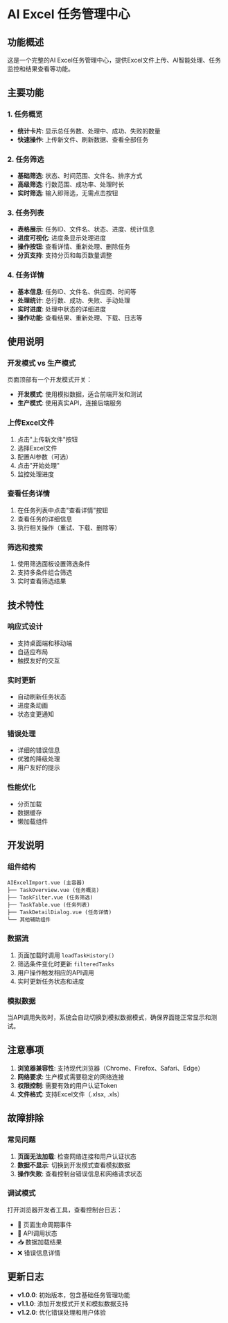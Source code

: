 # AI Excel 任务管理中心

## 功能概述

这是一个完整的AI Excel任务管理中心，提供Excel文件上传、AI智能处理、任务监控和结果查看等功能。

## 主要功能

### 1. 任务概览
- **统计卡片**: 显示总任务数、处理中、成功、失败的数量
- **快速操作**: 上传新文件、刷新数据、查看全部任务

### 2. 任务筛选
- **基础筛选**: 状态、时间范围、文件名、排序方式
- **高级筛选**: 行数范围、成功率、处理时长
- **实时筛选**: 输入即筛选，无需点击按钮

### 3. 任务列表
- **表格展示**: 任务ID、文件名、状态、进度、统计信息
- **进度可视化**: 进度条显示处理进度
- **操作按钮**: 查看详情、重新处理、删除任务
- **分页支持**: 支持分页和每页数量调整

### 4. 任务详情
- **基本信息**: 任务ID、文件名、供应商、时间等
- **处理统计**: 总行数、成功、失败、手动处理
- **实时进度**: 处理中状态的详细进度
- **操作功能**: 查看结果、重新处理、下载、日志等

## 使用说明

### 开发模式 vs 生产模式

页面顶部有一个开发模式开关：

- **开发模式**: 使用模拟数据，适合前端开发和测试
- **生产模式**: 使用真实API，连接后端服务

### 上传Excel文件

1. 点击"上传新文件"按钮
2. 选择Excel文件
3. 配置AI参数（可选）
4. 点击"开始处理"
5. 监控处理进度

### 查看任务详情

1. 在任务列表中点击"查看详情"按钮
2. 查看任务的详细信息
3. 执行相关操作（重试、下载、删除等）

### 筛选和搜索

1. 使用筛选面板设置筛选条件
2. 支持多条件组合筛选
3. 实时查看筛选结果

## 技术特性

### 响应式设计
- 支持桌面端和移动端
- 自适应布局
- 触摸友好的交互

### 实时更新
- 自动刷新任务状态
- 进度条动画
- 状态变更通知

### 错误处理
- 详细的错误信息
- 优雅的降级处理
- 用户友好的提示

### 性能优化
- 分页加载
- 数据缓存
- 懒加载组件

## 开发说明

### 组件结构
```
AIExcelImport.vue (主容器)
├── TaskOverview.vue (任务概览)
├── TaskFilter.vue (任务筛选)
├── TaskTable.vue (任务列表)
├── TaskDetailDialog.vue (任务详情)
└── 其他辅助组件
```

### 数据流
1. 页面加载时调用 `loadTaskHistory()`
2. 筛选条件变化时更新 `filteredTasks`
3. 用户操作触发相应的API调用
4. 实时更新任务状态和进度

### 模拟数据
当API调用失败时，系统会自动切换到模拟数据模式，确保界面能正常显示和测试。

## 注意事项

1. **浏览器兼容性**: 支持现代浏览器（Chrome、Firefox、Safari、Edge）
2. **网络要求**: 生产模式需要稳定的网络连接
3. **权限控制**: 需要有效的用户认证Token
4. **文件格式**: 支持Excel文件（.xlsx, .xls）

## 故障排除

### 常见问题

1. **页面无法加载**: 检查网络连接和用户认证状态
2. **数据不显示**: 切换到开发模式查看模拟数据
3. **操作失败**: 查看控制台错误信息和网络请求状态

### 调试模式

打开浏览器开发者工具，查看控制台日志：
- 🚀 页面生命周期事件
- 🔄 API调用状态
- 📥 数据加载结果
- ❌ 错误信息详情

## 更新日志

- **v1.0.0**: 初始版本，包含基础任务管理功能
- **v1.1.0**: 添加开发模式开关和模拟数据支持
- **v1.2.0**: 优化错误处理和用户体验
